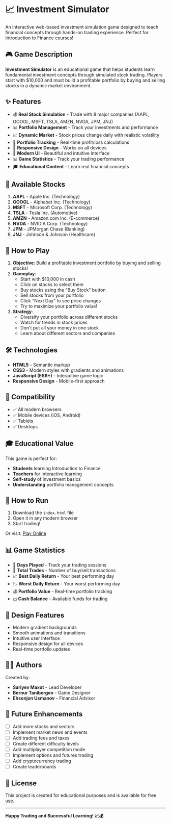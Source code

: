 # 📈 Investment Simulator

An interactive web-based investment simulation game designed to teach financial concepts through hands-on trading experience. Perfect for Introduction to Finance courses!

## 🎮 Game Description

**Investment Simulator** is an educational game that helps students learn fundamental investment concepts through simulated stock trading. Players start with $10,000 and must build a profitable portfolio by buying and selling stocks in a dynamic market environment.

## ✨ Features

- 💰 **Real Stock Simulation** - Trade with 8 major companies (AAPL, GOOGL, MSFT, TSLA, AMZN, NVDA, JPM, JNJ)
- 📊 **Portfolio Management** - Track your investments and performance
- 📈 **Dynamic Market** - Stock prices change daily with realistic volatility
- 💼 **Portfolio Tracking** - Real-time profit/loss calculations
- 📱 **Responsive Design** - Works on all devices
- 🎨 **Modern UI** - Beautiful and intuitive interface
- 📊 **Game Statistics** - Track your trading performance
- 🎓 **Educational Content** - Learn real financial concepts

## 🏢 Available Stocks

1. **AAPL** - Apple Inc. (Technology)
2. **GOOGL** - Alphabet Inc. (Technology)
3. **MSFT** - Microsoft Corp. (Technology)
4. **TSLA** - Tesla Inc. (Automotive)
5. **AMZN** - Amazon.com Inc. (E-commerce)
6. **NVDA** - NVIDIA Corp. (Technology)
7. **JPM** - JPMorgan Chase (Banking)
8. **JNJ** - Johnson & Johnson (Healthcare)

## 🚀 How to Play

1. **Objective**: Build a profitable investment portfolio by buying and selling stocks!
2. **Gameplay**: 
   - Start with $10,000 in cash
   - Click on stocks to select them
   - Buy stocks using the "Buy Stock" button
   - Sell stocks from your portfolio
   - Click "Next Day" to see price changes
   - Try to maximize your portfolio value!
3. **Strategy**: 
   - Diversify your portfolio across different stocks
   - Watch for trends in stock prices
   - Don't put all your money in one stock
   - Learn about different sectors and companies

## 🛠️ Technologies

- **HTML5** - Semantic markup
- **CSS3** - Modern styles with gradients and animations
- **JavaScript (ES6+)** - Interactive game logic
- **Responsive Design** - Mobile-first approach

## 📱 Compatibility

- ✅ All modern browsers
- ✅ Mobile devices (iOS, Android)
- ✅ Tablets
- ✅ Desktops

## 🎓 Educational Value

This game is perfect for:

- **Students** learning Introduction to Finance
- **Teachers** for interactive learning
- **Self-study** of investment basics
- **Understanding** portfolio management concepts

## 🚀 How to Run

1. Download the `index.html` file
2. Open it in any modern browser
3. Start trading!

Or visit: [Play Online](https://your-username.github.io/financegame)

## 📊 Game Statistics

- 📅 **Days Played** - Track your trading sessions
- 🔄 **Total Trades** - Number of buy/sell transactions
- 📈 **Best Daily Return** - Your best performing day
- 📉 **Worst Daily Return** - Your worst performing day
- 💰 **Portfolio Value** - Real-time portfolio tracking
- 💵 **Cash Balance** - Available funds for trading

## 🎨 Design Features

- Modern gradient backgrounds
- Smooth animations and transitions
- Intuitive user interface
- Responsive design for all devices
- Real-time portfolio updates

## 👨‍💻 Authors

Created by:
- **Sariyev Maxot** - Lead Developer
- **Bernur Tanibergen** - Game Designer  
- **Ehsonjon Usmanov** - Financial Advisor

## 🔮 Future Enhancements

- [ ] Add more stocks and sectors
- [ ] Implement market news and events
- [ ] Add trading fees and taxes
- [ ] Create different difficulty levels
- [ ] Add multiplayer competition mode
- [ ] Implement options and futures trading
- [ ] Add cryptocurrency trading
- [ ] Create leaderboards

## 📝 License

This project is created for educational purposes and is available for free use.

---

**Happy Trading and Successful Learning! 📈💰**
